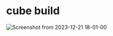 # cube build

![Screenshot from 2023-12-21 18-01-00](https://github.com/MarkyMan4/cube-build/assets/37815834/b8b409ab-65c1-4e37-9f17-10a7a68d5f10)
